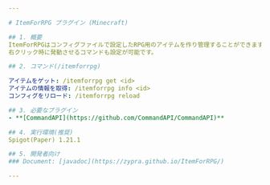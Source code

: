 ```yaml
---

# ItemForRPG プラグイン (Minecraft)

## 1. 概要
ItemForRPGはコンフィグファイルで設定したRPG用のアイテムを作り管理することができます。
右クリック時に発動させるコマンドも設定が可能です。

## 2. コマンド(/itemforrpg)

アイテムをゲット: /itemforrpg get <id>  
アイテムの情報を取得: /itemforrpg info <id>  
コンフィグをリロード: /itemforrpg reload

## 3. 必要なプラグイン
- **[CommandAPI](https://github.com/CommandAPI/CommandAPI)**

## 4. 実行環境(推奨)
Spigot(Paper) 1.21.1

## 5. 開発者向け
### Document: [javadoc](https://zypra.github.io/ItemForRPG/)

---
```

